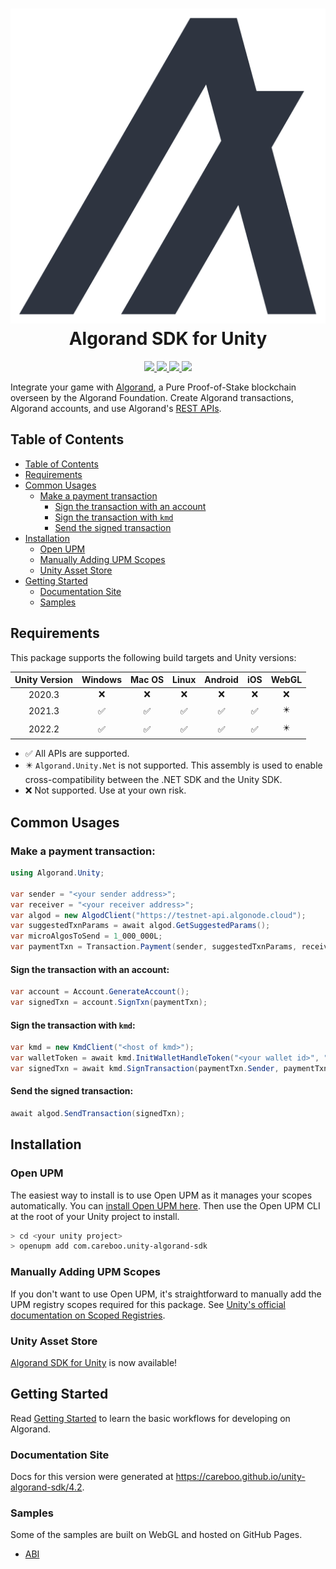 <h1 id="unity-algorand-sdk" align="center">
<picture>
  <img alt="The Algorand Logo" src="docs/images/algorand_logo_mark.svg"/>
</picture>
<br/>
Algorand SDK for Unity

</h1>
<p align="center">
  <a href="LICENSE.md">
    <img src="https://img.shields.io/github/license/CareBoo/unity-algorand-sdk"/>
  </a>
  <a href="https://github.com/CareBoo/unity-algorand-sdk/actions/workflows/test.yaml">
    <img src="https://img.shields.io/github/actions/workflow/status/CareBoo/unity-algorand-sdk/test.yaml?branch=main&label=tests"/>
  </a>
  <a href="https://www.npmjs.com/package/com.careboo.unity-algorand-sdk">
    <img src="https://img.shields.io/npm/v/com.careboo.unity-algorand-sdk"/>
  </a>
  <a href="https://openupm.com/packages/com.careboo.unity-algorand-sdk/">
    <img src="https://img.shields.io/npm/v/com.careboo.unity-algorand-sdk?label=openupm&registry_uri=https://package.openupm.com"/>
  </a>
</p>

</h1>

Integrate your game with [Algorand](https://www.algorand.com/), a Pure Proof-of-Stake blockchain overseen by the Algorand Foundation.
Create Algorand transactions, Algorand accounts, and use Algorand's [REST APIs](https://developer.algorand.org/docs/rest-apis/restendpoints/).

## Table of Contents

- [Table of Contents](#table-of-contents)
- [Requirements](#requirements)
- [Common Usages](#common-usages)
  - [Make a payment transaction](#make-a-payment-transaction)
    - [Sign the transaction with an account](#sign-the-transaction-with-an-account)
    - [Sign the transaction with `kmd`](#sign-the-transaction-with-kmd)
    - [Send the signed transaction](#send-the-signed-transaction)
- [Installation](#installation)
  - [Open UPM](#open-upm)
  - [Manually Adding UPM Scopes](#manually-adding-upm-scopes)
  - [Unity Asset Store](#unity-asset-store)
- [Getting Started](#getting-started)
  - [Documentation Site](#documentation-site)
  - [Samples](#samples)

## Requirements

This package supports the following build targets and Unity versions:

| Unity Version |      Windows       |       Mac OS       |       Linux        |      Android       |        iOS         |           WebGL            |
| :-----------: | :----------------: | :----------------: | :----------------: | :----------------: | :----------------: | :------------------------: |
|    2020.3     |        :x:         |        :x:         |        :x:         |        :x:         |        :x:         |            :x:             |
|    2021.3     | :white_check_mark: | :white_check_mark: | :white_check_mark: | :white_check_mark: | :white_check_mark: | :eight_pointed_black_star: |
|    2022.2     | :white_check_mark: | :white_check_mark: | :white_check_mark: | :white_check_mark: | :white_check_mark: | :eight_pointed_black_star: |

- :white_check_mark: All APIs are supported.
- :eight_pointed_black_star: `Algorand.Unity.Net` is not supported. This assembly is used to enable cross-compatibility between the .NET SDK and the Unity SDK.
- :x: Not supported. Use at your own risk.

## Common Usages

### Make a payment transaction:

```csharp
using Algorand.Unity;

var sender = "<your sender address>";
var receiver = "<your receiver address>";
var algod = new AlgodClient("https://testnet-api.algonode.cloud");
var suggestedTxnParams = await algod.GetSuggestedParams();
var microAlgosToSend = 1_000_000L;
var paymentTxn = Transaction.Payment(sender, suggestedTxnParams, receiver, microAlgosToSend);
```

#### Sign the transaction with an account:

```csharp
var account = Account.GenerateAccount();
var signedTxn = account.SignTxn(paymentTxn);
```

#### Sign the transaction with `kmd`:

```csharp
var kmd = new KmdClient("<host of kmd>");
var walletToken = await kmd.InitWalletHandleToken("<your wallet id>", "<your wallet password>");
var signedTxn = await kmd.SignTransaction(paymentTxn.Sender, paymentTxn.ToSignatureMessage(), walletToken, "<your kmd wallet password>");
```

#### Send the signed transaction:

```csharp
await algod.SendTransaction(signedTxn);
```

## Installation

### Open UPM

The easiest way to install is to use Open UPM as it manages your scopes automatically.
You can [install Open UPM here](https://openupm.com/docs/getting-started.html).
Then use the Open UPM CLI at the root of your Unity project to install.

```sh
> cd <your unity project>
> openupm add com.careboo.unity-algorand-sdk
```

### Manually Adding UPM Scopes

If you don't want to use Open UPM, it's straightforward to manually add the UPM registry scopes
required for this package. See [Unity's official documentation on Scoped Registries](https://docs.unity3d.com/Manual/upm-scoped.html).

### Unity Asset Store

[Algorand SDK for Unity](https://u3d.as/31Er) is now available!

## Getting Started

Read [Getting Started](docs/getting_started.md) to learn the basic workflows for developing on Algorand.

### Documentation Site

Docs for this version were generated at https://careboo.github.io/unity-algorand-sdk/4.2.

### Samples

Some of the samples are built on WebGL and hosted on GitHub Pages.

- [ABI](https://careboo.github.io/unity-algorand-sdk/abi)
